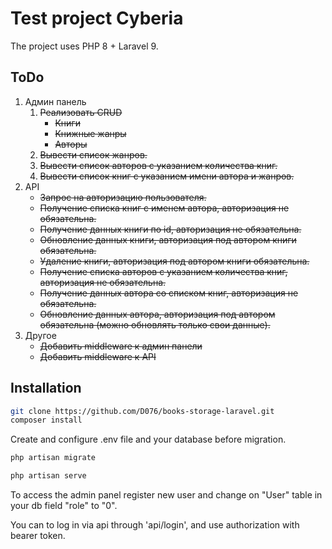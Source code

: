 # Test project Cyberia
The project uses PHP 8 + Laravel 9.

## ToDo
1. Админ панель
   1. ~~Реализовать CRUD~~
       - ~~Книги~~
       - ~~Книжные жанры~~
       - ~~Авторы~~
   2. ~~Вывести список жанров.~~
   3. ~~Вывести список авторов с указанием количества книг.~~
   4. ~~Вывести список книг с указанием имени автора и жанров.~~
2. API
   - ~~Запрос на авторизацию пользователя.~~
   - ~~Получение списка книг с именем автора, авторизация не обязательна.~~
   - ~~Получение данных книги по id, авторизация не обязательна.~~
   - ~~Обновление данных книги, авторизация под автором книги обязательна.~~
   - ~~Удаление книги, авторизация под автором книги обязательна.~~
   - ~~Получение списка авторов с указанием количества книг, авторизация не обязательна.~~
   - ~~Получение данных автора со списком книг, авторизация не обязательна.~~
   - ~~Обновление данных автора, авторизация под  автором обязательна (можно обновлять только свои данные).~~
3. Другое
   - ~~Добавить middleware к админ панели~~
   - ~~Добавить middleware к API~~

## Installation

```bash
git clone https://github.com/D076/books-storage-laravel.git
composer install
```
Create and configure .env file and your database before migration.
```bash
php artisan migrate
```

```bash
php artisan serve
```

To access the admin panel register new user and change on "User" table in your db field "role" to "0".

You can to log in via api through 'api/login', and use authorization with bearer token.

